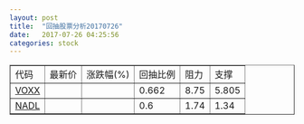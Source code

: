 ```yaml
---
layout: post
title:  "回抽股票分析20170726"
date:   2017-07-26 04:25:56
categories: stock
---
```

<script type="text/javascript">
var stockList = []
stockList.push('gb_voxx');
stockList.push('gb_nadl');
</script>
<table border="1">
 <tr>
 <td>代码</td>
 <td>最新价</td>
 <td>涨跌幅(%)</td>
 <td>回抽比例</td>
 <td>阻力</td>
 <td>支撑</td>
</tr>
  <tr id="voxx">
  <td><a href="http://stock.finance.sina.com.cn/usstock/quotes/VOXX.html" target="_blank">VOXX</a></td><td></td><td></td><td>0.662</td><td>8.75</td><td>5.805</td></tr>
  <tr id="nadl">
  <td><a href="http://stock.finance.sina.com.cn/usstock/quotes/NADL.html" target="_blank">NADL</a></td><td></td><td></td><td>0.6</td><td>1.74</td><td>1.34</td></tr>
</table>
